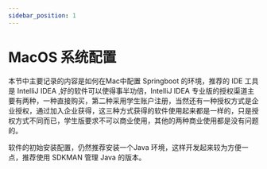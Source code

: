 ```yaml
---
sidebar_position: 1
---
```


# MacOS 系统配置


本节中主要记录的内容是如何在Mac中配置 Springboot 的环境，推荐的 IDE 工具是 IntelliJ IDEA ,好的软件可以使得事半功倍，IntelliJ IDEA 专业版的授权渠道主要有两种，一种直接购买，第二种采用学生账户注册，当然还有一种授权方式是企业授权，通过加入企业获得，这三种方式获得的软件使用起来都是一样的，只是授权方式不同而已，学生版要求不可以商业使用，其他的两种商业使用都是没有问题的。

软件的初始安装配置，仍然推荐安装一个Java 环境，这样开发起来较为方便一点，推荐使用 SDKMAN 管理 Java 的版本。